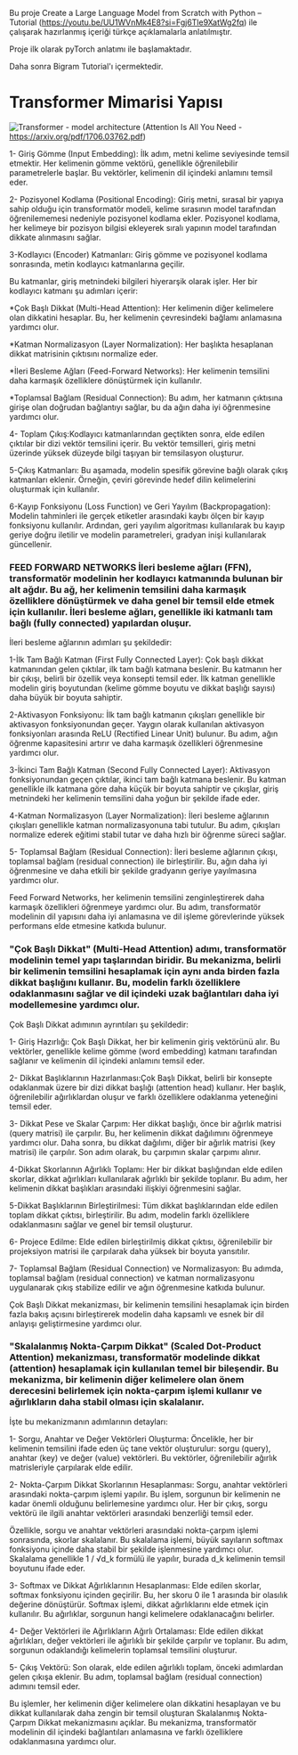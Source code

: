 Bu proje Create a Large Language Model from Scratch with Python – Tutorial (https://youtu.be/UU1WVnMk4E8?si=Fgj6Tle9XatWg2fq) ile çalışarak hazırlanmış içeriği türkçe açıklamalarla anlatılmıştır.

Proje ilk olarak pyTorch anlatımı ile başlamaktadır.

Daha sonra Bigram Tutorial'ı içermektedir.

# Transformer Mimarisi Yapısı 
![Transformer - model architecture](https://github.com/gizemkoklu/LLM-project/assets/93999489/ce0c6caa-4c46-4fc7-b576-7d62c0e9d9ef)
(Attention Is All You Need - https://arxiv.org/pdf/1706.03762.pdf)

1- Giriş Gömme (Input Embedding): İlk adım, metni kelime seviyesinde temsil etmektir. Her kelimenin gömme vektörü, genellikle öğrenilebilir parametrelerle başlar. Bu vektörler, kelimenin dil içindeki anlamını temsil eder.

2- Pozisyonel Kodlama (Positional Encoding): Giriş metni, sırasal bir yapıya sahip olduğu için transformatör modeli, kelime sırasının model tarafından öğrenilememesi nedeniyle pozisyonel kodlama ekler. Pozisyonel kodlama, her kelimeye bir pozisyon bilgisi ekleyerek sıralı yapının model tarafından dikkate alınmasını sağlar.

3-Kodlayıcı (Encoder) Katmanları: Giriş gömme ve pozisyonel kodlama sonrasında, metin kodlayıcı katmanlarına geçilir. 

Bu katmanlar, giriş metnindeki bilgileri hiyerarşik olarak işler. Her bir kodlayıcı katmanı şu adımları içerir:

   *Çok Başlı Dikkat (Multi-Head Attention): Her kelimenin diğer kelimelere olan dikkatini hesaplar. Bu, her kelimenin çevresindeki bağlamı anlamasına yardımcı olur.

   *Katman Normalizasyon (Layer Normalization): Her başlıkta hesaplanan dikkat matrisinin çıktısını normalize eder.

   *İleri Besleme Ağları (Feed-Forward Networks): Her kelimenin temsilini daha karmaşık özelliklere dönüştürmek için kullanılır.

   *Toplamsal Bağlam (Residual Connection): Bu adım, her katmanın çıktısına girişe olan doğrudan bağlantıyı sağlar, bu da ağın daha iyi öğrenmesine yardımcı olur.

4- Toplam Çıkış:Kodlayıcı katmanlarından geçtikten sonra, elde edilen çıktılar bir dizi vektör temsilini içerir. Bu vektör temsilleri, giriş metni üzerinde yüksek düzeyde bilgi taşıyan bir temsilasyon oluşturur.

5-Çıkış Katmanları: Bu aşamada, modelin spesifik görevine bağlı olarak çıkış katmanları eklenir. Örneğin, çeviri görevinde hedef dilin kelimelerini oluşturmak için kullanılır.

6-Kayıp Fonksiyonu (Loss Function) ve Geri Yayılım (Backpropagation): Modelin tahminleri ile gerçek etiketler arasındaki kaybı ölçen bir kayıp fonksiyonu kullanılır. Ardından, geri yayılım algoritması kullanılarak bu kayıp geriye doğru iletilir ve modelin parametreleri, gradyan inişi kullanılarak güncellenir.


### FEED FORWARD NETWORKS İleri besleme ağları (FFN), transformatör modelinin her kodlayıcı katmanında bulunan bir alt ağdır. Bu ağ, her kelimenin temsilini daha karmaşık özelliklere dönüştürmek ve daha genel bir temsil elde etmek için kullanılır. İleri besleme ağları, genellikle iki katmanlı tam bağlı (fully connected) yapılardan oluşur.

İleri besleme ağlarının adımları şu şekildedir:

1-İlk Tam Bağlı Katman (First Fully Connected Layer): Çok başlı dikkat katmanından gelen çıktılar, ilk tam bağlı katmana beslenir. Bu katmanın her bir çıkışı, belirli bir özellik veya konsepti temsil eder. İlk katman genellikle modelin giriş boyutundan (kelime gömme boyutu ve dikkat başlığı sayısı) daha büyük bir boyuta sahiptir.

2-Aktivasyon Fonksiyonu: İlk tam bağlı katmanın çıkışları genellikle bir aktivasyon fonksiyonundan geçer. Yaygın olarak kullanılan aktivasyon fonksiyonları arasında ReLU (Rectified Linear Unit) bulunur. Bu adım, ağın öğrenme kapasitesini artırır ve daha karmaşık özellikleri öğrenmesine yardımcı olur.

3-İkinci Tam Bağlı Katman (Second Fully Connected Layer): Aktivasyon fonksiyonundan geçen çıktılar, ikinci tam bağlı katmana beslenir. Bu katman genellikle ilk katmana göre daha küçük bir boyuta sahiptir ve çıkışlar, giriş metnindeki her kelimenin temsilini daha yoğun bir şekilde ifade eder.

4-Katman Normalizasyon (Layer Normalization): İleri besleme ağlarının çıkışları genellikle katman normalizasyonuna tabi tutulur. Bu adım, çıkışları normalize ederek eğitimi stabil tutar ve daha hızlı bir öğrenme süreci sağlar.

5- Toplamsal Bağlam (Residual Connection): İleri besleme ağlarının çıkışı, toplamsal bağlam (residual connection) ile birleştirilir. Bu, ağın daha iyi öğrenmesine ve daha etkili bir şekilde gradyanın geriye yayılmasına yardımcı olur.

Feed Forward Networks, her kelimenin temsilini zenginleştirerek daha karmaşık özellikleri öğrenmeye yardımcı olur. Bu adım, transformatör modelinin dil yapısını daha iyi anlamasına ve dil işleme görevlerinde yüksek performans elde etmesine katkıda bulunur.



### "Çok Başlı Dikkat" (Multi-Head Attention) adımı, transformatör modelinin temel yapı taşlarından biridir. Bu mekanizma, belirli bir kelimenin temsilini hesaplamak için aynı anda birden fazla dikkat başlığını kullanır. Bu, modelin farklı özelliklere odaklanmasını sağlar ve dil içindeki uzak bağlantıları daha iyi modellemesine yardımcı olur.

Çok Başlı Dikkat adımının ayrıntıları şu şekildedir:

1- Giriş Hazırlığı: Çok Başlı Dikkat, her bir kelimenin giriş vektörünü alır. Bu vektörler, genellikle kelime gömme (word embedding) katmanı tarafından sağlanır ve kelimenin dil içindeki anlamını temsil eder.

2- Dikkat Başlıklarının Hazırlanması:Çok Başlı Dikkat, belirli bir konsepte odaklanmak üzere bir dizi dikkat başlığı (attention head) kullanır. Her başlık, öğrenilebilir ağırlıklardan oluşur ve farklı özelliklere odaklanma yeteneğini temsil eder.

3- Dikkat Pese ve Skalar Çarpım: Her dikkat başlığı, önce bir ağırlık matrisi (query matrisi) ile çarpılır. Bu, her kelimenin dikkat dağılımını öğrenmeye yardımcı olur. Daha sonra, bu dikkat dağılımı, diğer bir ağırlık matrisi (key matrisi) ile çarpılır. Son adım olarak, bu çarpımın skalar çarpımı alınır.

4-Dikkat Skorlarının Ağırlıklı Toplamı: Her bir dikkat başlığından elde edilen skorlar, dikkat ağırlıkları kullanılarak ağırlıklı bir şekilde toplanır. Bu adım, her kelimenin dikkat başlıkları arasındaki ilişkiyi öğrenmesini sağlar.

5-Dikkat Başlıklarının Birleştirilmesi: Tüm dikkat başlıklarından elde edilen toplam dikkat çıktısı, birleştirilir. Bu adım, modelin farklı özelliklere odaklanmasını sağlar ve genel bir temsil oluşturur.

6- Projece Edilme: Elde edilen birleştirilmiş dikkat çıktısı, öğrenilebilir bir projeksiyon matrisi ile çarpılarak daha yüksek bir boyuta yansıtılır.

7- Toplamsal Bağlam (Residual Connection) ve Normalizasyon: Bu adımda, toplamsal bağlam (residual connection) ve katman normalizasyonu uygulanarak çıkış stabilize edilir ve ağın öğrenmesine katkıda bulunur.

Çok Başlı Dikkat mekanizması, bir kelimenin temsilini hesaplamak için birden fazla bakış açısını birleştirerek modelin daha kapsamlı ve esnek bir dil anlayışı geliştirmesine yardımcı olur.



### "Skalalanmış Nokta-Çarpım Dikkat" (Scaled Dot-Product Attention) mekanizması, transformatör modelinde dikkat (attention) hesaplamak için kullanılan temel bir bileşendir. Bu mekanizma, bir kelimenin diğer kelimelere olan önem derecesini belirlemek için nokta-çarpım işlemi kullanır ve ağırlıkların daha stabil olması için skalalanır. 

İşte bu mekanizmanın adımlarının detayları:

1- Sorgu, Anahtar ve Değer Vektörleri Oluşturma: Öncelikle, her bir kelimenin temsilini ifade eden üç tane vektör oluşturulur: sorgu (query), anahtar (key) ve değer (value) vektörleri. Bu vektörler, öğrenilebilir ağırlık matrisleriyle çarpılarak elde edilir.

2- Nokta-Çarpım Dikkat Skorlarının Hesaplanması: Sorgu, anahtar vektörleri arasındaki nokta-çarpım işlemi yapılır. Bu işlem, sorgunun bir kelimenin ne kadar önemli olduğunu belirlemesine yardımcı olur. Her bir çıkış, sorgu vektörü ile ilgili anahtar vektörleri arasındaki benzerliği temsil eder.

Özellikle, sorgu ve anahtar vektörleri arasındaki nokta-çarpım işlemi sonrasında, skorlar skalalanır. Bu skalalama işlemi, büyük sayıların softmax fonksiyonu içinde daha stabil bir şekilde işlenmesine yardımcı olur. Skalalama genellikle 1 / √d_k formülü ile yapılır, burada d_k kelimenin temsil boyutunu ifade eder.

3- Softmax ve Dikkat Ağırlıklarının Hesaplanması: Elde edilen skorlar, softmax fonksiyonu içinden geçirilir. Bu, her skoru 0 ile 1 arasında bir olasılık değerine dönüştürür. Softmax işlemi, dikkat ağırlıklarını elde etmek için kullanılır. Bu ağırlıklar, sorgunun hangi kelimelere odaklanacağını belirler.

4- Değer Vektörleri ile Ağırlıkların Ağırlı Ortalaması: Elde edilen dikkat ağırlıkları, değer vektörleri ile ağırlıklı bir şekilde çarpılır ve toplanır. Bu adım, sorgunun odaklandığı kelimelerin toplamsal temsilini oluşturur.

5- Çıkış Vektörü: Son olarak, elde edilen ağırlıklı toplam, önceki adımlardan gelen çıkışa eklenir. Bu adım, toplamsal bağlam (residual connection) adımını temsil eder.


Bu işlemler, her kelimenin diğer kelimelere olan dikkatini hesaplayan ve bu dikkat kullanılarak daha zengin bir temsil oluşturan Skalalanmış Nokta-Çarpım Dikkat mekanizmasını açıklar. Bu mekanizma, transformatör modelinin dil içindeki bağlantıları anlamasına ve farklı özelliklere odaklanmasına yardımcı olur.








